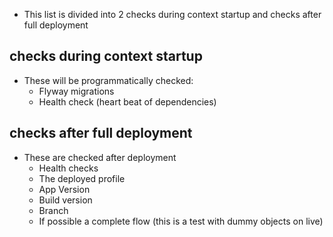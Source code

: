 * This list is divided into 2 checks during context startup and checks after full deployment

checks during context startup
-----------------------------

* These will be programmatically checked:
    * Flyway migrations
    * Health check (heart beat of dependencies)


checks after full deployment
----------------------------

* These are checked after deployment
   * Health checks
   * The deployed profile
   * App Version
   * Build version
   * Branch
   * If possible a complete flow (this is a test with dummy objects on live)